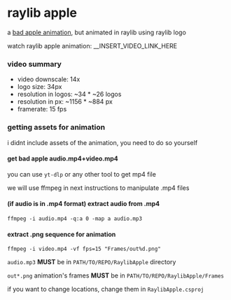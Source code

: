 ﻿# raylib apple
a [bad apple animation](https://youtu.be/FtutLA63Cp8), but animated in raylib using raylib logo

watch raylib apple animation: __INSERT_VIDEO_LINK_HERE

### video summary
- video downscale: 14x
- logo size: 34px
- resolution in logos: ~34 * ~26 logos
- resolution in px: ~1156 * ~884 px
- framerate: 15 fps

### getting assets for animation
i didnt include assets of the animation, you need to do so yourself

#### get bad apple audio.mp4+video.mp4
you can use `yt-dlp` or any other tool to get mp4 file

we will use ffmpeg in next instructions to manipulate .mp4 files

#### (if audio is in .mp4 format) extract audio from .mp4
```
ffmpeg -i audio.mp4 -q:a 0 -map a audio.mp3
```

#### extract .png sequence for animation
```
ffmpeg -i video.mp4 -vf fps=15 "Frames/out%d.png"
```

`audio.mp3` **MUST** be in `PATH/TO/REPO/RaylibApple` directory

`out*.png` animation's frames **MUST** be in `PATH/TO/REPO/RaylibApple/Frames`

if you want to change locations, change them in `RaylibApple.csproj`